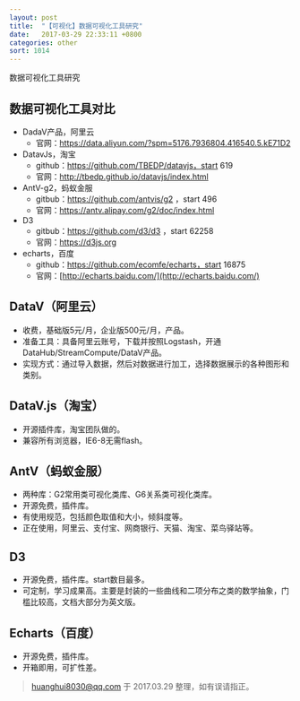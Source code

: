 ```yaml
---
layout: post
title:  "【可视化】数据可视化工具研究"
date:   2017-03-29 22:33:11 +0800
categories: other
sort: 1014
---
```


数据可视化工具研究

## 数据可视化工具对比

- DadaV产品，阿里云
  - 官网：https://data.aliyun.com/?spm=5176.7936804.416540.5.kE71D2
- DatavJs，淘宝
  - github：https://github.com/TBEDP/datavjs，start 619
  - 官网：http://tbedp.github.io/datavjs/index.html 
- AntV-g2，蚂蚁金服
  - gitbub：https://github.com/antvis/g2  ，start 496
  - 官网：https://antv.alipay.com/g2/doc/index.html
- D3
  - gitbub：https://github.com/d3/d3 ，start 62258
  - 官网：https://d3js.org
- echarts，百度
  - github：https://github.com/ecomfe/echarts，start 16875
  - 官网：[http://echarts.baidu.com/](http://echarts.baidu.com/)

## DataV（阿里云） 

- 收费，基础版5元/月，企业版500元/月，产品。
- 准备工具：具备阿里云账号，下载并按照Logstash，开通DataHub/StreamCompute/DataV产品。
- 实现方式：通过导入数据，然后对数据进行加工，选择数据展示的各种图形和类别。

## DataV.js（淘宝）

- 开源插件库，淘宝团队做的。
- 兼容所有浏览器，IE6-8无需flash。

## AntV（蚂蚁金服）

- 两种库：G2常用类可视化类库、G6关系类可视化类库。
- 开源免费，插件库。
- 有使用规范，包括颜色取值和大小，倾斜度等。
- 正在使用，阿里云、支付宝、网商银行、天猫、淘宝、菜鸟驿站等。

## D3

- 开源免费，插件库。start数目最多。
- 可定制，学习成果高。主要是封装的一些曲线和二项分布之类的数学抽象，门槛比较高，文档大部分为英文版。

## Echarts（百度）

- 开源免费，插件库。
- 开箱即用，可扩性差。



> huanghui8030@qq.com 于 2017.03.29  整理，如有误请指正。

